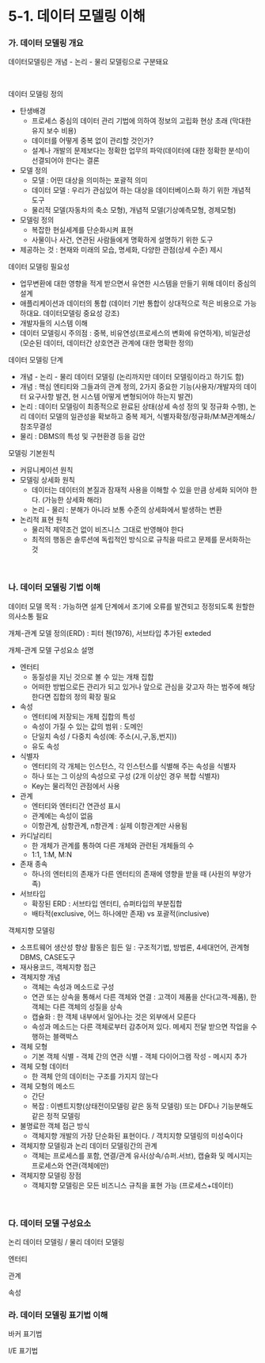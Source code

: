 # 5-1. 데이터 모델링 이해

### **가. 데이터 모델링 개요** 

데이터모델링은 개념 - 논리 - 물리 모델링으로 구분돼요

<br>

데이터 모델링 정의
- 탄생배경
  - 프로세스 중심의 데이터 관리 기법에 의하여 정보의 고립화 현상 초래 (막대한 유지 보수 비용)
  - 데이터를 어떻게 중복 없이 관리할 것인가?
  - 설계나 개발의 문제보다는 정확한 업무의 파악(데이터에 대한 정확한 분석)이 선결되어야 한다는 결론
- 모델 정의
  - 모델 : 어떤 대상을 의미하는 포괄적 의미
  - 데이터 모델 : 우리가 관심있어 하는 대상을 데이터베이스화 하기 위한 개념적 도구
  - 물리적 모델(자동차의 축소 모형), 개념적 모델(기상예측모형, 경제모형)
- 모델링 정의
  - 복잡한 현실세계를 단순화시켜 표현
  - 사물이나 사건, 연관된 사람들에게 명확하게 설명하기 위한 도구
- 제공하는 것 : 현재와 미래의 모습, 명세화, 다양한 관점(상세 수준) 제시

데이터 모델링 필요성
- 업무변환에 대한 영향을 적게 받으면서 유연한 시스템을 만들기 위해 데이터 중심의 설계
- 애플리케이션과 데이터의 통합 (데이터 기반 통합이 상대적으로 적은 비용으로 가능하대요. 데이터모델링 중요성 강조)
- 개발자들의 시스템 이해
- 데이터 모델링시 주의점 : 중복, 비유연성(프로세스의 변화에 유연하게), 비일관성(모순된 데이터, 데이터간 상호연관 관계에 대한 명확한 정의)

데이터 모델링 단계
- 개념 - 논리 - 물리 데이터 모델링 (논리까지만 데이터 모델링이라고 하기도 함)
- 개념 : 핵심 엔티티와 그들과의 관계 정의, 2가지 중요한 기능(사용자/개발자의 데이터 요구사항 발견, 현 시스템 어떻게 변형되어야 하는지 발견)
- 논리 : 데이터 모델링이 최종적으로 완료된 상태(상세 속성 정의 및 정규화 수행), 논리 데이터 모델의 일관성을 확보하고 중복 제거, 식별자확정/정규화/M:M관계해소/참조무결성
- 물리 : DBMS의 특성 및 구현환경 등을 감안

모델링 기본원칙
- 커뮤니케이션 원칙
- 모델링 상세화 원칙
  - 데이터는 데이터의 본질과 잠재적 사용을 이해할 수 있을 만큼 상세화 되어야 한다.  (가능한 상세화 해라)
  - 논리 - 물리 : 분해가 아니라 보통 수준의 상세화에서 발생하는 변환
- 논리적 표현 원칙
  - 물리적 제약조건 없이 비즈니스 그대로 반영해야 한다
  - 최적의 행동은 솔루션에 독립적인 방식으로 규칙을 따르고 문제를 문서화하는 것

<br>


### **나. 데이터 모델링 기법 이해** 

데이터 모델 목적 : 가능하면 설계 단계에서 조기에 오류를 발견되고 정정되도록 원할한 의사소통 필요

개체-관계 모델 정의(ERD) : 피터 첸(1976), 서브타입 추가된 exteded

개체-관계 모델 구성요소 설명
- 엔터티
  - 동질성을 지닌 것으로 볼 수 있는 개채 집합
  - 어떠한 방법으로든 관리가 되고 있거나 앞으로 관심을 갖고자 하는 범주에 해당한다면 집합의 정의 확장 필요
- 속성
  - 엔터티에 저장되는 개체 집합의 특성
  - 속성이 가질 수 있는 값의 범위 : 도메인
  - 단일치 속성 / 다중치 속성(예: 주소(시,구,동,번지))
  - 유도 속성
- 식별자
  - 엔터티의 각 개체는 인스턴스, 각 인스턴스를 식별해 주는 속성을 식별자
  - 하나 또는 그 이상의 속성으로 구성 (2개 이상인 경우 복합 식별자)
  - Key는 물리적인 관점에서 사용
- 관계
  - 엔터티와 엔터티간 연관성 표시
  - 관계에는 속성이 없음
  - 이항관계, 삼항관계, n항관계 : 실제 이항관계만 사용됨
- 카디날리티
  - 한 개체가 관계를 통하여 다른 개체와 관련된 개체들의 수
  - 1:1, 1:M, M:N
- 존재 종속
  - 하나의 엔터티의 존재가 다른 엔터티의 존재에 영향을 받을 때 (사원의 부양가족)
- 서브타입
  - 확장된 ERD : 서브타입 엔터티, 슈퍼타입의 부분집합
  - 배타적(exclusive, 어느 하나에만 존재) vs 포괄적(inclusive)

객체지향 모델링
- 소프트웨어 생산성 향상 활동은 힘든 일 : 구조적기법, 방법론, 4세대언어, 관계형DBMS, CASE도구
- 재사용코드, 객체지향 접근
- 객체지향 개념
  - 객체는 속성과 메소드로 구성
  - 연관 또는 상속을 통해서 다른 객체와 연결 : 고객이 제품을 산다(고객-제품), 한 객체는 다른 객체의 성질을 상속
  - 캡슐화 : 한 객체 내부에서 일어나는 것은 외부에서 모른다
  - 속성과 메소드는 다른 객체로부터 감추어져 있다. 메세지 전달 받으면 작업을 수행하는 블랙박스
- 객체 모형
  - 기본 객체 식별 - 객체 간의 연관 식별 - 객체 다이어그램 작성 - 메시지 추가
- 객체 모형 데이터
  - 한 객체 안의 데이터는 구조를 가지지 않는다
- 객체 모형의 메소드
  - 간단
  - 복잡 : 이벤트지향(상태전이모델링 같은 동적 모델링) 또는 DFD나 기능분해도 같은 정적 모델링
- 불명료한 객체 접근 방식
  - 객체지향 개발의 가장 단순화된 표현이다. / 객치지향 모델링의 미성숙이다
- 객체지향 모델링과 논리 데이터 모델링간의 관계
  - 객체는 프로세스를 포함, 연결/관계 유사(상속/슈퍼.서브), 캡슐화 및 메시지는 프로세스와 연관(객체에만)
- 객체지향 모델링 장점
  - 객체지향 모델링은 모든 비즈니스 규칙을 표현 가능 (프로세스+데이터)

<br>


### **다. 데이터 모델 구성요소** 

논리 데이터 모델링 / 물리 데이터 모델링

엔터티

관계

속성

### **라. 데이터 모델링 표기법 이해** 

바커 표기법

I/E 표기법